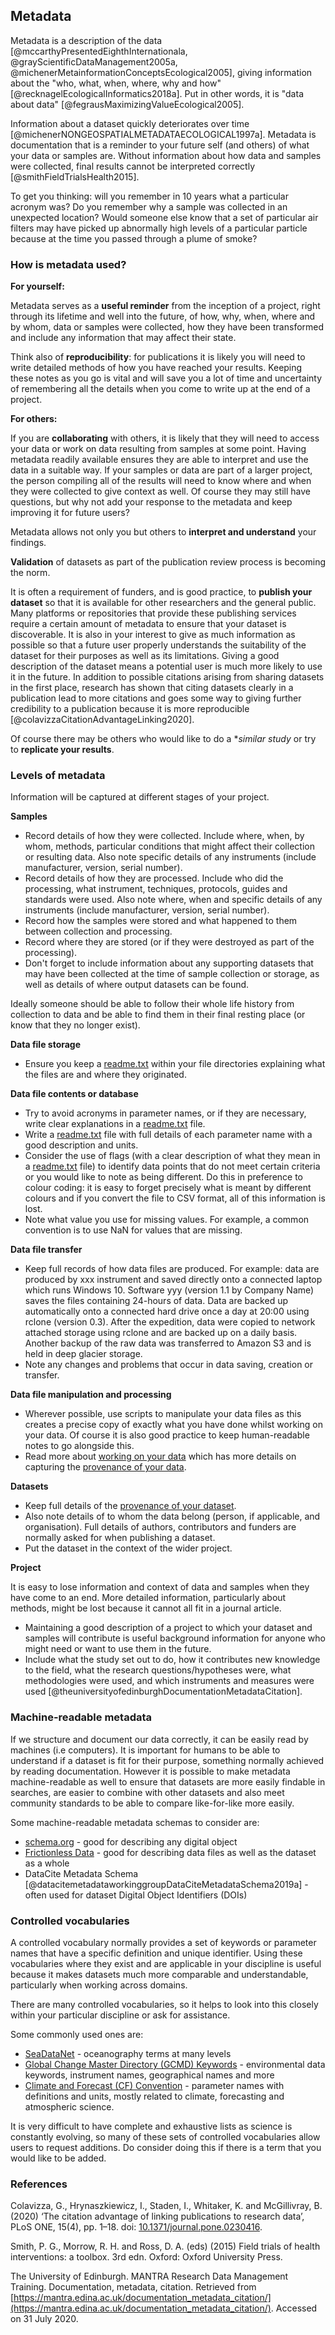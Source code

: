 
## Metadata

Metadata is a description of the data [@mccarthyPresentedEighthInternationala, @grayScientificDataManagement2005a, @michenerMetainformationConceptsEcological2005], giving information about the "who, what, when, where, why and how" [@recknagelEcologicalInformatics2018a]. Put in other words, it is "data about data" [@fegrausMaximizingValueEcological2005].

Information about a dataset quickly deteriorates over time [@michenerNONGEOSPATIALMETADATAECOLOGICAL1997a]. Metadata is documentation that is a reminder to your future self (and others) of what your data or samples are. Without information about how data and samples were collected, final results cannot be interpreted correctly [@smithFieldTrialsHealth2015].  

To get you thinking: will you remember in 10 years what a particular acronym was? Do you remember why a sample was collected in an unexpected location? Would someone else know that a set of particular air filters may have picked up abnormally high levels of a particular particle because at the time you passed through a plume of smoke?  

### How is metadata used?

**For yourself:** 

Metadata serves as a **useful reminder** from the inception of a project, right through its lifetime and well into the future, of how, why, when, where and by whom, data or samples were collected, how they have been transformed and include any information that may affect their state. 

Think also of **reproducibility**: for publications it is likely you will need to write detailed methods of how you have reached your results. Keeping these notes as you go is vital and will save you a lot of time and uncertainty of remembering all the details when you come to write up at the end of a project.

**For others:**

If you are **collaborating** with others, it is likely that they will need to access your data or work on data resulting from samples at some point. Having metadata readily available ensures they are able to interpret and use the data in a suitable way. If your samples or data are part of a larger project, the person compiling all of the results will need to know where and when they were collected to give context as well. Of course they may still have questions, but why not add your response to the metadata and keep improving it for future users?

Metadata allows not only you but others to **interpret and understand** your findings. 

**Validation** of datasets as part of the publication review process is becoming the norm. 

It is often a requirement of funders, and is good practice, to **publish your dataset** so that it is available for other researchers and the general public. Many platforms or repositories that provide these publishing services require a certain amount of metadata to ensure that your dataset is discoverable. It is also in your interest to give as much information as possible so that a future user properly understands the suitability of the dataset for their purposes as well as its limitations. Giving a good description of the dataset means a potential user is much more likely to use it in the future. In addition to possible citations arising from sharing datasets in the first place, research has shown that citing datasets clearly in a publication lead to more citations and goes some way to giving further credibility to a publication because it is more reproducible [@colavizzaCitationAdvantageLinking2020]. 

Of course there may be others who would like to do a **similar study* or try to **replicate your results**.

### Levels of metadata

Information will be captured at different stages of your project. 

**Samples**

* Record details of how they were collected. Include where, when, by whom, methods, particular conditions that might affect their collection or resulting data. Also note specific details of any instruments (include manufacturer, version, serial number).
* Record details of how they are processed. Include who did the processing, what instrument, techniques, protocols, guides and standards were used. Also note where, when and specific details of any instruments (include manufacturer, version, serial number).
* Record how the samples were stored and what happened to them between collection and processing. 
* Record where they are stored (or if they were destroyed as part of the processing). 
* Don't forget to include information about any supporting datasets that may have been collected at the time of sample collection or storage, as well as details of where output datasets can be found.

Ideally someone should be able to follow their whole life history from collection to data and be able to find them in their final resting place (or know that they no longer exist).

**Data file storage**

* Ensure you keep a [readme.txt](#readmetxt) within your file directories explaining what the files are and where they originated.  

**Data file contents or database**

* Try to avoid acronyms in parameter names, or if they are necessary, write clear explanations in a [readme.txt](#readmetxt) file.
* Write a [readme.txt](#readmetxt) file with full details of each parameter name with a good description and units.
* Consider the use of flags (with a clear description of what they mean in a [readme.txt](#readmetxt) file) to identify data points that do not meet certain criteria or you would like to note as being different. Do this in preference to colour coding: it is easy to forget precisely what is meant by different colours and if you convert the file to CSV format, all of this information is lost.
* Note what value you use for missing values. For example, a common convention is to use NaN for values that are missing.  

**Data file transfer**

* Keep full records of how data files are produced. For example: data are produced by xxx instrument and saved directly onto a connected laptop which runs Windows 10. Software yyy (version 1.1 by Company Name) saves the files containing 24-hours of data. Data are backed up automatically onto a connected hard drive once a day at 20:00 using rclone (version 0.3). After the expedition, data were copied to network attached storage using rclone and are backed up on a daily basis. Another backup of the raw data was transferred to Amazon S3 and is held in deep glacier storage. 
* Note any changes and problems that occur in data saving, creation or transfer. 

**Data file manipulation and processing**

* Wherever possible, use scripts to manipulate your data files as this creates a precise copy of exactly what you have done whilst working on your data. Of course it is also good practice to keep human-readable notes to go alongside this. 
* Read more about [working on your data](#working-on-your-data) which has more details on capturing the [provenance of your data](#recording-the-provenance-of-your-data).

**Datasets**

* Keep full details of the [provenance of your dataset](#recording-the-provenance-of-your-data).
* Also note details of to whom the data belong (person, if applicable, and organisation). Full details of authors, contributors and funders are normally asked for when publishing a dataset.
* Put the dataset in the context of the wider project.

**Project**

It is easy to lose information and context of data and samples when they have come to an end. More detailed information, particularly about methods, might be lost because it cannot all fit in a journal article.

* Maintaining a good description of a project to which your dataset and samples will contribute is useful background information for anyone who might need or want to use them in the future. 
* Include what the study set out to do, how it contributes new knowledge to the field, what the research questions/hypotheses were, what methodologies were used, and which instruments and measures were used [@theuniversityofedinburghDocumentationMetadataCitation].

### Machine-readable metadata

If we structure and document our data correctly, it can be easily read by machines (i.e computers). It is important for humans to be able to understand if a dataset is fit for their purpose, something normally achieved by reading documentation. However it is possible to make metadata machine-readable as well to ensure that datasets are more easily findable in searches, are easier to combine with other datasets and also meet community standards to be able to compare like-for-like more easily. 

Some machine-readable metadata schemas to consider are: 

* [schema.org](schema.org) - good for describing any digital object
* [Frictionless Data](https://frictionlessdata.io/) - good for describing data files as well as the dataset as a whole
* DataCite Metadata Schema [@datacitemetadataworkinggroupDataCiteMetadataSchema2019a] - often used for dataset Digital Object Identifiers (DOIs)

### Controlled vocabularies

A controlled vocabulary normally provides a set of keywords or parameter names that have a specific definition and unique identifier. Using these vocabularies where they exist and are applicable in your discipline is useful because it makes datasets much more comparable and understandable, particularly when working across domains.

There are many controlled vocabularies, so it helps to look into this closely within your particular discipline or ask for assistance. 

Some commonly used ones are: 

* [SeaDataNet](https://www.seadatanet.org/) - oceanography terms at many levels
* [Global Change Master Directory (GCMD) Keywords](https://earthdata.nasa.gov/earth-observation-data/find-data/gcmd/gcmd-keywords) - environmental data keywords, instrument names, geographical names and more
* [Climate and Forecast (CF) Convention](http://cfconventions.org/) - parameter names with definitions and units, mostly related to climate, forecasting and atmospheric science. 

It is very difficult to have complete and exhaustive lists as science is constantly evolving, so many of these sets of controlled vocabularies allow users to request additions. Do consider doing this if there is a term that you would like to be added. 

### References

Colavizza, G., Hrynaszkiewicz, I., Staden, I., Whitaker, K. and McGillivray, B. (2020) ‘The citation advantage of linking publications to research data’, PLoS ONE, 15(4), pp. 1–18. doi: [10.1371/journal.pone.0230416](https://doi.org/10.1371/journal.pone.0230416).

Smith, P. G., Morrow, R. H. and Ross, D. A. (eds) (2015) Field trials of health interventions: a toolbox. 3rd edn. Oxford: Oxford University Press.

The University of Edinburgh. MANTRA Research Data Management Training. Documentation, metadata, citation. Retrieved from [https://mantra.edina.ac.uk/documentation_metadata_citation/](https://mantra.edina.ac.uk/documentation_metadata_citation/). Accessed on 31 July 2020.
